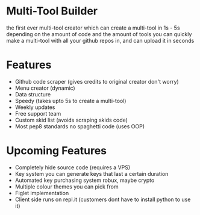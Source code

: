 # Multi-Tool Builder
the first ever multi-tool creator which can create a multi-tool in 1s - 5s depending on the amount of code and the amount of tools
you can quickly make a multi-tool with all your github repos in, and can upload it in seconds

# Features
- Github code scraper (gives credits to original creator don't worry)
- Menu creator (dynamic)
- Data structure
- Speedy (takes upto 5s to create a multi-tool)
- Weekly updates
- Free support team
- Custom skid list (avoids scraping skids code)
- Most pep8 standards no spaghetti code (uses OOP)

# Upcoming Features
- Completely hide source code (requires a VPS)
- Key system you can generate keys that last a certain duration
- Automated key purchasing system robux, maybe crypto
- Multiple colour themes you can pick from
- Figlet implementation
- Client side runs on repl.it (customers dont have to install python to use it)
